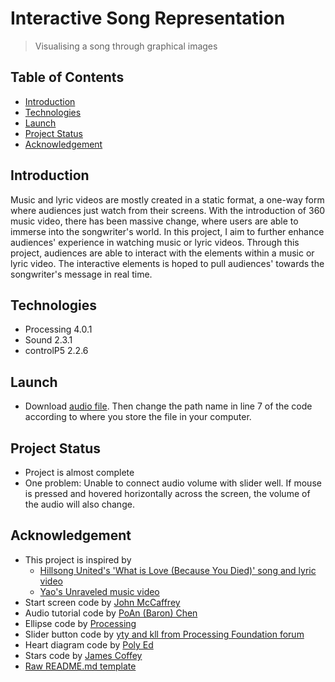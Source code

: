# Interactive Song Representation
> Visualising a song through graphical images

## Table of Contents
* [Introduction](#introduction)
* [Technologies](#technologies)
* [Launch](#launch)
* [Project Status](#project-status)
* [Acknowledgement](#acknowledgement)

## Introduction
Music and lyric videos are mostly created in a static format, a one-way form where audiences just watch from their screens. With the introduction of 360 music video, there has been massive change, where users are able to immerse into the songwriter's world. In this project, I aim to further enhance audiences' experience in watching music or lyric videos. Through this project, audiences are able to interact with the elements within a music or lyric video. The interactive elements is hoped to pull audiences' towards the songwriter's message in real time. 

## Technologies
- Processing 4.0.1
- Sound 2.3.1
- controlP5 2.2.6

## Launch
- Download [audio file](https://drive.google.com/file/d/12Ux9n3UhRhtwykMJX2oFR6Fc9l8ut4FC/view?usp=sharing). Then change the path name in line 7 of the code according to where you store the file in your computer. 

## Project Status
- Project is almost complete
- One problem: Unable to connect audio volume with slider well. If mouse is pressed and hovered horizontally across the screen, the volume of the audio will also change. 

## Acknowledgement
- This project is inspired by 
    - [Hillsong United's 'What is Love (Because You Died)' song and lyric video](https://www.youtube.com/watch?v=0c7bQ-a6KYI)
    - [Yao's Unraveled music video](https://www.youtube.com/watch?v=FLT5_REL0Rk)
- Start screen code by [John McCaffrey](https://www.youtube.com/watch?v=JwQ43aBGz0E)
- Audio tutorial code by [PoAn (Baron) Chen](https://poanchen.github.io/blog/2016/11/15/how-to-add-background-music-in-processing-3.0)
- Ellipse code by [Processing](https://processing.org/examples/mouse2d.html)
- Slider button code by [yty and kll from Processing Foundation forum](https://discourse.processing.org/t/slider-adjust-sound-cp5/15606) 
- Heart diagram code by [Poly Ed](http://www.poly-ed.com/source-code/drawing-heart-in-processing/) 
- Stars code by [James Coffey](https://www.youtube.com/watch?v=UVXlrBwlp80)
- [Raw README.md template](https://raw.githubusercontent.com/ritaly/README-cheatsheet/master/README.md)

